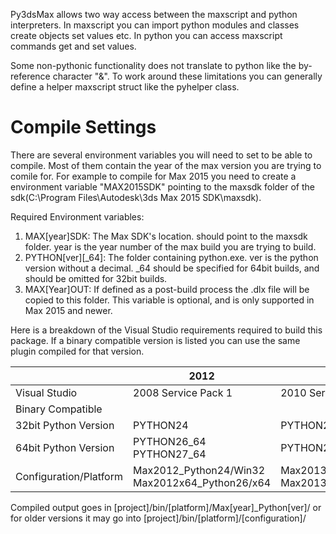 Py3dsMax allows two way access between the maxscript and python interpreters. In maxscript you can import python modules and classes create objects set values etc. In python you can access maxscript commands get and set values. 

Some non-pythonic functionality does not translate to python like the by-reference character "&". To work around these limitations you can generally define a helper maxscript struct like the pyhelper class.

# Compile Settings

There are several environment variables you will need to set to be able to compile. Most of them contain the year of the max version you are trying to comile for. For example to compile for Max 2015 you need to create a environment variable "MAX2015SDK" pointing to the maxsdk folder of the sdk(C:\Program Files\Autodesk\3ds Max 2015 SDK\maxsdk).

Required Environment variables:
1. MAX[year]SDK: The Max SDK's location. should point to the maxsdk folder. year is the year number of the max build you are trying to build.
2. PYTHON[ver][_64]: The folder containing python.exe. ver is the python version without a decimal. _64 should be specified for 64bit builds, and should be omitted for 32bit builds.
3. MAX[Year]OUT: If defined as a post-build process the .dlx file will be copied to this folder. This variable is optional, and is only supported in Max 2015 and newer.

Here is a breakdown of the Visual Studio requirements required to build this package. If a binary compatible version is listed you can use the same plugin compiled for that version.

|  | 2012 | 2013 | 2014 | 2015 | 2016 |
|------------------------|------------------------------------------------|---------------------------------------------------|----------------------|-----------------------------|-----------------------------|
| Visual Studio | 2008 Service Pack 1 | 2010 Service Pack 1 | 2010 Service Pack 1 | Visual Studio 2012 Update 4 | Visual Studio 2012 Update 4 |
| Binary Compatible |  |  |  |  | 2015 |
| 32bit Python Version | PYTHON24 | PYTHON27 | Not Supported | Not Supported | Not Supported |
| 64bit Python Version | PYTHON26_64 PYTHON27_64 | PYTHON27_64 | PYTHON27_64 | PYTHON27_64 | PYTHON27_64 |
| Configuration/Platform | Max2012_Python24/Win32 Max2012x64_Python26/x64 | Max2013x32_Python27/Win32 Max2013x64_Python27/x64 | Max2014_Python27/x64 | Max2015x64_Python27/x64 | Max2015x64_Python27/x64 |

Compiled output goes in [project]/bin/[platform]/Max[year]_Python[ver]/ or for older versions it may go into [project]/bin/[platform]/[configuration]/
